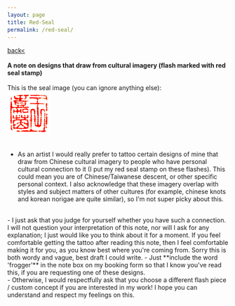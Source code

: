 ```yaml
---
layout: page
title: Red-Seal
permalink: /red-seal/
---
```

<a href="/">back< </a>  
<br>
**A note on designs that draw from cultural imagery (flash marked with red seal stamp)**  
<br>
This is the seal image (you can ignore anything else):  
![red-seal](/images/red-seal.png)  
<br>
- As an artist I would really prefer to tattoo certain designs of mine that draw from Chinese cultural imagery to people who have personal cultural connection to it (I put my red seal stamp on these flashes). This could mean you are of Chinese/Taiwanese descent, or other specific personal context. I also acknowledge that these imagery overlap with styles and subject matters of other cultures (for example, chinese knots and korean norigae are quite similar), so I'm not super picky about this.  
<br>
- I just ask that you judge for yourself whether you have such a connection. I will not question your interpretation of this note, nor will I ask for any explanation; I just would like you to think about it for a moment. If you feel comfortable getting the tattoo after reading this note, then I feel comfortable making it for you, as you know best where you're coming from. Sorry this is both wordy and vague, best draft I could write.  
- Just **include the word 'frogger'** in the note box on my booking form so that I know you've read this, if you are requesting one of these designs.  
<br>
- Otherwise, I would respectfully ask that you choose a different flash piece / custom concept if you are interested in my work! I hope you can understand and respect my feelings on this.  
